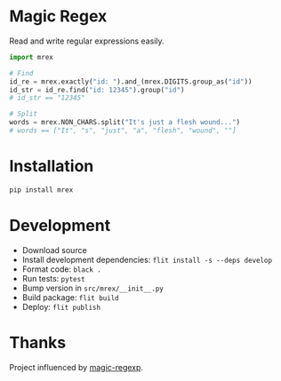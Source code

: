 # Magic Regex

Read and write regular expressions easily.

```python
import mrex

# Find
id_re = mrex.exactly("id: ").and_(mrex.DIGITS.group_as("id"))
id_str = id_re.find("id: 12345").group("id")
# id_str == "12345"

# Split
words = mrex.NON_CHARS.split("It's just a flesh wound...")
# words == ["It", "s", "just", "a", "flesh", "wound", ""]
```

# Installation

```bash
pip install mrex
```

#  Development

* Download source
* Install development dependencies: `flit install -s --deps develop`
* Format code: `black .`
* Run tests: `pytest`
* Bump version in `src/mrex/__init__.py`
* Build package: `flit build`
* Deploy: `flit publish`

# Thanks

Project influenced by [magic-regexp](https://github.com/danielroe/magic-regexp).
